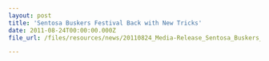 ```yaml
---
layout: post
title: 'Sentosa Buskers Festival Back with New Tricks'
date: 2011-08-24T00:00:00.000Z
file_url: /files/resources/news/20110824_Media-Release_Sentosa_Buskers_Festival_Back_with_New_Tricks.pdf

---
```


